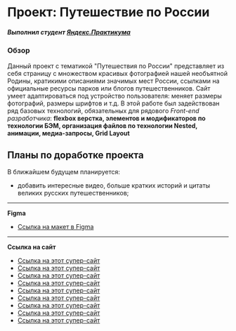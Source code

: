 # Проект: Путешествие по России
##### _Выполнил студент [Яндекс.Практикума](https://practicum.yandex.ru)_
### Обзор
Данный проект с тематикой "Путешествия по России" представляет из себя страницу с множеством красивых фотографией нашей необъятной Родины, кратикими описаниями значимых мест России, ссылками на официальные ресурсы парков или блогов путешественников.
Сайт умеет адаптироваться под устройство пользователя: меняет размеры фотографий, размеры шрифтов и т.д.
В этой работе был задействован ряд базовых технологий, обязательных для рядового *Front-end разработчика*: **flexbox верстка, элементов и модификаторов по технологии БЭМ, организация файлов по технологии Nested, анимации, медиа-запросы, Grid Layout**
## Планы по доработке проекта
В ближайшем будущем планируется:
* добавить интересные видео, больше кратких историй и цитаты великих русских путешественников;
---
**Figma**

* [Ссылка на макет в Figma](https://www.figma.com/file/5S2WSbEFL6awjVWJ0NWL8Q/Sprint-3_-Russia-_-desktop-mobile?node-id=28503%3A0)
---
**Ссылка на сайт**

* [Ссылка на этот супер-сайт](https://nuc1eaar-gamprus545.github.io/russian-travel/)
* [Ссылка на этот супер-сайт](https://nuc1eaar-gamprus545.github.io/russian-travel/)
* [Ссылка на этот супер-сайт](https://nuc1eaar-gamprus545.github.io/russian-travel/)
* [Ссылка на этот супер-сайт](https://nuc1eaar-gamprus545.github.io/russian-travel/)
* [Ссылка на этот супер-сайт](https://nuc1eaar-gamprus545.github.io/russian-travel/)
* [Ссылка на этот супер-сайт](https://nuc1eaar-gamprus545.github.io/russian-travel/)
* [Ссылка на этот супер-сайт](https://nuc1eaar-gamprus545.github.io/russian-travel/)
* [Ссылка на этот супер-сайт](https://nuc1eaar-gamprus545.github.io/russian-travel/)
* [Ссылка на этот супер-сайт](https://nuc1eaar-gamprus545.github.io/russian-travel/)



